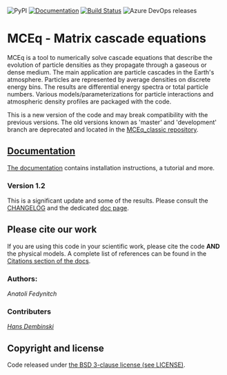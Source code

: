 ![PyPI](https://img.shields.io/pypi/v/MCEq)
[![Documentation](https://readthedocs.org/projects/mceq/badge/?version=latest)](https://mceq.readthedocs.io/en/latest/?badge=latest)
[![Build Status](https://dev.azure.com/afedynitch/MCEq/_apis/build/status/afedynitch.MCEq?branchName=master)](https://dev.azure.com/afedynitch/MCEq/_build/latest?definitionId=1&branchName=master)
![Azure DevOps releases](https://img.shields.io/azure-devops/release/afedynitch/e02bcbf5-db8e-4417-ad07-cc2547ea47e0/6/6)

# MCEq - Matrix cascade equations

MCEq is a tool to numerically solve cascade equations that describe the evolution
of particle densities as they propagate through a gaseous or dense medium.
The main application are particle cascades in the Earth's atmosphere.
Particles are represented by average densities on discrete energy bins.
The results are differential energy spectra or total particle numbers.
Various models/parameterizations for particle interactions and atmospheric
density profiles are packaged with the code.  

This is a new version of the code and may break compatibility with the previous versions. 
The old versions known as 'master' and 'development' branch are deprecated and located in the 
[MCEq_classic repository](https://github.com/afedynitch/MCEq_classic).

## [Documentation](http://mceq.readthedocs.org/en/latest/)

[The documentation](http://mceq.readthedocs.org/en/latest/) contains installation instructions, a tutorial and more.

### Version 1.2
This is a significant update and some of the results. Please consult the
[CHANGELOG](CHANGELOG) and the dedicated [doc page](http://mceq.readthedocs.org/en/latest/v12v11_diff.html).

## Please cite our work

If you are using this code in your scientific work, please cite the code **AND** the
physical models. A complete list of references can be found in the 
[Citations section of the docs](http://mceq.readthedocs.org/en/latest/citations.html).

### Authors:

*Anatoli Fedynitch*

### Contributers

*[Hans Dembinski](https://github.com/HDembinski)*

## Copyright and license

Code released under [the BSD 3-clause license (see LICENSE)](LICENSE).
